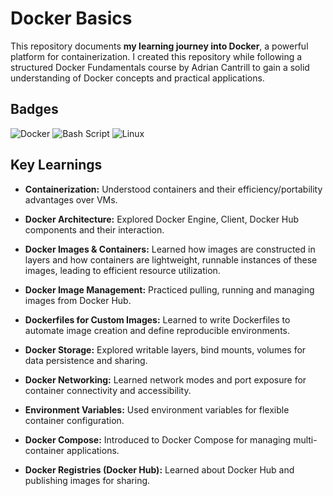 # Docker Basics

This repository documents **my learning journey into Docker**, a powerful platform for containerization. I created this repository while following a structured Docker Fundamentals course by Adrian Cantrill to gain a solid understanding of Docker concepts and practical applications.


## Badges

![Docker](https://img.shields.io/badge/docker-%230db7ed.svg?style=for-the-badge&logo=docker&logoColor=white)
![Bash Script](https://img.shields.io/badge/bash_script-%23121011.svg?style=for-the-badge&logo=gnu-bash&logoColor=white)
![Linux](https://img.shields.io/badge/Linux-FCC624?style=for-the-badge&logo=linux&logoColor=black)


## Key Learnings

*   **Containerization:** Understood containers and their efficiency/portability advantages over VMs.
  
*   **Docker Architecture:** Explored Docker Engine, Client, Docker Hub components and their interaction.
  
*   **Docker Images & Containers:** Learned how images are constructed in layers and how containers are lightweight, runnable instances of these images, leading to efficient resource utilization.
  
*   **Docker Image Management:** Practiced pulling, running and managing images from Docker Hub.
  
*   **Dockerfiles for Custom Images:** Learned to write Dockerfiles to automate image creation and define reproducible environments.
  
*   **Docker Storage:** Explored writable layers, bind mounts, volumes for data persistence and sharing.
  
*   **Docker Networking:** Learned network modes and port exposure for container connectivity and accessibility.
  
*   **Environment Variables:** Used environment variables for flexible container configuration.
  
*   **Docker Compose:** Introduced to Docker Compose for managing multi-container applications.
  
*   **Docker Registries (Docker Hub):** Learned about Docker Hub and publishing images for sharing.
